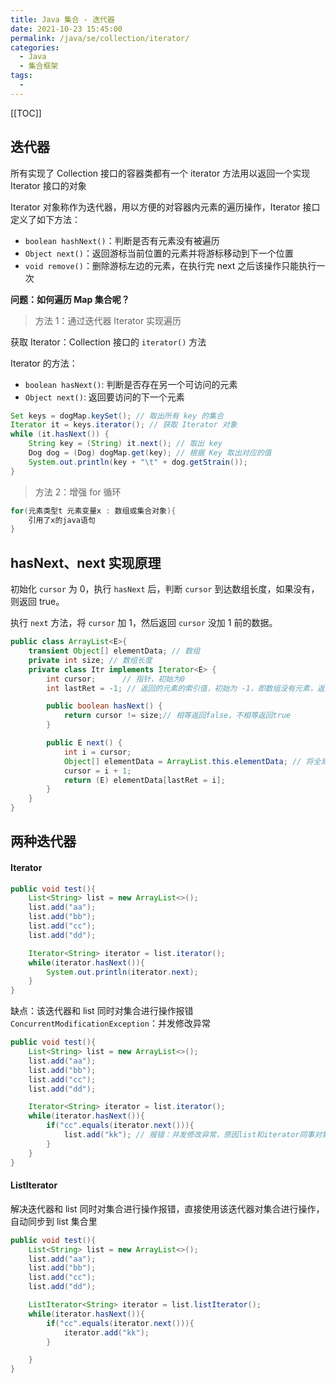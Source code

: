```yaml
---
title: Java 集合 - 迭代器
date: 2021-10-23 15:45:00
permalink: /java/se/collection/iterator/
categories:
  - Java
  - 集合框架
tags:
  -
---
```


[[TOC]]

## 迭代器

所有实现了 Collection 接口的容器类都有一个 iterator 方法用以返回一个实现 Iterator 接口的对象

Iterator 对象称作为迭代器，用以方便的对容器内元素的遍历操作，Iterator 接口定义了如下方法：

- `boolean hashNext()`：判断是否有元素没有被遍历
- `Object next()`：返回游标当前位置的元素并将游标移动到下一个位置
- `void remove()`：删除游标左边的元素，在执行完 next 之后该操作只能执行一次

**问题：如何遍历 Map 集合呢？**

> 方法 1：通过迭代器 Iterator 实现遍历

获取 Iterator：Collection 接口的 `iterator()` 方法

Iterator 的方法：

- `boolean hasNext()`: 判断是否存在另一个可访问的元素
- `Object next()`: 返回要访问的下一个元素

```java
Set keys = dogMap.keySet(); // 取出所有 key 的集合
Iterator it = keys.iterator(); // 获取 Iterator 对象
while (it.hasNext()) {
    String key = (String) it.next(); // 取出 key
    Dog dog = (Dog) dogMap.get(key); // 根据 Key 取出对应的值
    System.out.println(key + "\t" + dog.getStrain());
}
```

> 方法 2：增强 for 循环

```java
for(元素类型t 元素变量x : 数组或集合对象){
	引用了x的java语句
}
```

## hasNext、next 实现原理

初始化 `cursor` 为 0，执行 `hasNext` 后，判断 `cursor` 到达数组长度，如果没有，则返回 true。

执行 `next` 方法，将 `cursor` 加 1，然后返回 `cursor` 没加 1 前的数据。

```java
public class ArrayList<E>{
    transient Object[] elementData; // 数组
    private int size; // 数组长度
    private class Itr implements Iterator<E> {
        int cursor;      // 指针，初始为0
        int lastRet = -1; // 返回的元素的索引值，初始为 -1，即数组没有元素，返回 -1

        public boolean hasNext() {
            return cursor != size;// 相等返回false，不相等返回true
        }

        public E next() {
            int i = cursor;
            Object[] elementData = ArrayList.this.elementData; // 将全局变量复制一份给局部遍历，防止污染全局变量
            cursor = i + 1;
            return (E) elementData[lastRet = i];
        }
    }
}
```

## 两种迭代器

#### Iterator

```java
public void test(){
    List<String> list = new ArrayList<>();
    list.add("aa");
    list.add("bb");
    list.add("cc");
    list.add("dd");

    Iterator<String> iterator = list.iterator();
    while(iterator.hasNext()){
        System.out.println(iterator.next);
    }
}
```

缺点：该迭代器和 list 同时对集合进行操作报错 `ConcurrentModificationException`：并发修改异常

```java
public void test(){
    List<String> list = new ArrayList<>();
    list.add("aa");
    list.add("bb");
    list.add("cc");
    list.add("dd");

    Iterator<String> iterator = list.iterator();
    while(iterator.hasNext()){
        if("cc".equals(iterator.next())){
            list.add("kk"); // 报错：并发修改异常，原因list和iterator同事对集合进行操作，不可取
        }
    }
}
```

#### ListIterator

解决迭代器和 list 同时对集合进行操作报错，直接使用该迭代器对集合进行操作，自动同步到 list 集合里

```java
public void test(){
    List<String> list = new ArrayList<>();
    list.add("aa");
    list.add("bb");
    list.add("cc");
    list.add("dd");

    ListIterator<String> iterator = list.listIterator();
    while(iterator.hasNext()){
        if("cc".equals(iterator.next())){
            iterator.add("kk");
        }

    }
}
```

##

